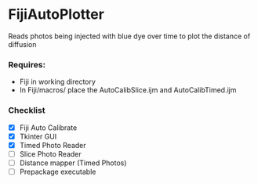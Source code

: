 # FijiAutoPlotter
Reads photos being injected with blue dye over time to plot the distance of diffusion

### Requires: 
- Fiji in working directory 
- In Fiji/macros/ place the AutoCalibSlice.ijm and AutoCalibTimed.ijm

### Checklist
- [x] Fiji Auto Calibrate
- [x] Tkinter GUI
- [x] Timed Photo Reader
- [ ] Slice Photo Reader
- [ ] Distance mapper (Timed Photos)
- [ ] Prepackage executable
